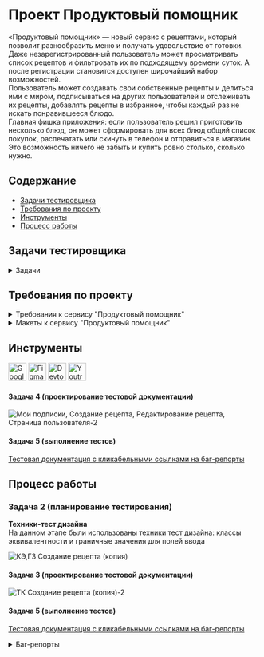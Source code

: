 # <a name="up" />Проект Продуктовый помощник

«Продуктовый помощник» — новый сервис с рецептами, который позволит разнообразить меню и получать удовольствие от готовки.   
Даже незарегистрированный пользователь может просматривать список рецептов и фильтровать их по подходящему времени суток. А после регистрации становится доступен широчайший набор возможностей.   
Пользователь может создавать свои собственные рецепты и делиться ими с миром, подписываться на других пользователей и отслеживать их рецепты, добавлять рецепты в избранное, чтобы каждый раз не искать понравившееся блюдо.  
Главная фишка приложения: если пользователь решил приготовить несколько блюд, он может сформировать для всех блюд общий список покупок, распечатать или скинуть в телефон и отправиться в магазин. Это возможность ничего не забыть и купить ровно столько, сколько нужно.    

## Содержание
- [Задачи тестировщика](#задачи-тестировщика)
- [Требования по проекту](#требования-по-проекту)
- [Инструменты](#инструменты)
- [Процесс работы](#процесс-работы)
     
## Задачи тестировщика

<details>
<summary> Задачи </summary> 

1. Проанализировать требования к сервису "Продуктовый помощник"
2. Выделить классы эквивалентности и граничные значения для формы создания заказа (редактирования)
3. Спроектировать тест-кейсы для формы создания заказа (редактирования)
4. Спроектироват чек-листы для страниц "Мои подписки", страница автора, создания рецепта, редактировани
5. Выполнить тестирование и оформить баг-репорты

***

</details>

## Требования по проекту

<details>
<summary>Требования к сервису "Продуктовый помощник" </summary>

### Требования к Продуктовый помощник

**Макеты:**  
https://www.figma.com/file/rMtqMxDFNhDIgJEFVMv8jX/Recipes?node-id=0%3A1  
Внешний вид всех элементов, их наличие на странице, взаимное расположение и прочие характеристики можно посмотреть на макетах. Ниже в требованиях приведены только функциональные особенности и логика работы приложения.  

### Системные требования  
Сайт должен работать во всех современных браузерах актуальной версии. Актуальные версии — те, которые прямо сейчас можно скачать в интернете и установить.  
Для старых браузеров (например, IE6) сервер должен возвращать страницу- заглушку с текстом «Ваш браузер устарел, обновите его или воспользуйтесь другим браузером».
Страница должна корректно масштабироваться для экранов шириной не менее 400 пикселей.  

### Шапка   
Шапка — блок в верхней части страницы, который показывается на всех страницах одинаково. Содержимое шапки отличается для авторизованного и неавторизованного пользователя.
Для любого пользователя всегда доступен раздел «Рецепты». Клик по нему ведёт на главную страницу сайта. 

Для неавторизованного пользователя доступны следующие элементы:  
- Кнопка «Войти»: по клику открывается страница авторизации.  
- Кнопка «Зарегистрироваться»: по клику открывается страница регистрации.  

Для авторизованного пользователя доступны следующие элементы:  
- Раздел «Мои подписки»: по клику происходит переход на страницу подписок пользователя.  
- Раздел «Создать рецепт»: по клику происходит переход на экран создания нового рецепта.  
- Раздел «Избранное»: по клику происходит переход на страницу избранных рецептов.  
- Раздел «Список покупок»: по клику открывается страница со списком покупок для всех выбранных рецептов.  
- Кнопка «Изменить пароль»: клик перемещает пользователя на страницу смены пароля.  
- Кнопка «Выход»: по клику происходит выход из учётной записи пользователя.  
  
При ширине экрана 770 пикселей и менее шапка изменяется, чтобы вместить все нужные элементы. Кнопки «Войти» и «Зарегистрироваться» для неавторизованного пользователя, а также «Изменить пароль» и «Выйти» для авторизованного остаются в шапке.  
Все остальные разделы (их состав зависит от того, авторизован ли пользователь) убираются под отдельную кнопку из трёх горизонтальных линий. По клику на эту кнопку страница сдвигается вправо, показывая список доступных разделов. Повторный клик на кнопку из трёх горизонтальных линий ведёт к скрытию разделов и сдвигу сайта обратно влево. Клик по любому разделу ведет к переходу в этот раздел и скрытию списка разделов.  

### Учётная запись  
**Авторизация**  
Попасть на экран авторизации неавторизованный пользователь может по клику на кнопку «Войти» в шапке или по прямой ссылке — http://host/signing, где
вместо host нужно подставить URL стенда. Авторизованный пользователь, перешедший по прямой ссылке, будет перенаправлен на главную страницу.  
На экране присутствуют поля ввода: «Электронная почта» и «Пароль». При вводе пароля символы маскируются точками.
Кнопка «Войти» неактивна, пока хотя бы в одном поле отсутствуют данные. При нажатии на кнопку «Войти» происходит валидация введённых данных. Если данные введены некорректно, появляется всплывающее сообщение: «Невозможно войти с предоставленными учётными данными». Если данные введены корректно, происходит переход на главную страницу приложения.  

**Регистрация**  
Попасть на экран регистрации неавторизованный пользователь может по клику на кнопку «Зарегистрироваться» в шапке или по прямой ссылке — http://host/signup. Авторизованный пользователь, перешедший по прямой ссылке, будет перенаправлен на главную страницу.  
На экране присутствуют поля «Имя», «Фамилия», «Имя пользователя», «Адрес электронной почты» и «Пароль». К полям применяются следующие требования:    
![iScreen Shoter - Safari - 231206151135](https://github.com/SofiiaSleptsova/Produktovyy_pomoshchnik/assets/147629405/35fc3277-61af-408e-8ff9-8df533e931dc)  

При вводе пароля символы маскируются точками.  
Кнопка «Создать аккаунт» неактивна, пока хотя бы в одном поле отсутствуют данные. При нажатии на кнопку происходит валидация введённых данных. Если
данные корректны, происходит переход на страницу авторизации. Если данные некорректны, появляется всплывающее сообщение. Текст сообщения содержит информацию о всех допущенных ошибках. Перехода на другую страницу не происходит.  

**Смена пароля**  
Авторизованный пользователь может попасть на экран смены пароля по клику на кнопку «Изменить пароль» в шапке или по прямой ссылке — http://host/change- password. Неавторизованный пользователь при попытке перейти по прямой ссылке будет перенаправлен на страницу авторизации.  
Страница содержит три поля: «Старый пароль», «Новый пароль» и «Подтверждение нового пароля». Весь введенный в поля текст маскируется точками.  
Кнопка «Изменить пароль» неактивна, если хотя бы одно поле осталось пустым. Также кнопка неактивна, если данные в полях «Новый пароль» и «Подтверждение нового пароля» не совпадают.  
При клике на кнопку проверяется корректность нового пароля в соответствии с ограничениями, аналогичными для пароля при регистрации. Если пароль не соответствует требованиям, появится сообщение об ошибке.  
Если новый пароль соответствует требованиям, происходит проверка старого пароля. Если старый пароль введен неверно, появляется сообщение об ошибке с текстом «Неправильный пароль». Если старый пароль корректен, происходит переход на главную страницу.  

### Главная страница  
Пользователь с любым статусом авторизации может попасть на главную страницу, кликнув на раздел «Рецепты» в шапке. Также на главную страницу можно попасть по прямой ссылке — http://host/recipes. Для авторизованных пользователей переход на главную страницу также случится при переходе по ссылке — http://host.  

**Список рецептов**  
Главная страница содержит набор карточек с рецептами. Карточки сгруппированы по шесть штук максимум и отсортированы по времени создания — от новых к старым. Для доступа к другим группам карточек в нижней части страницы присутствует пагинация*, с помощью которой можно смещаться на одну группу вперед или назад, а также выбирать конкретную группу рецептов по её номеру.  
***Пагинация, или пейджинг (англ. page — страница) — постраничное распределение информации.***

**Карточка рецепта**  
Каждая карточка рецепта состоит из следующих компонентов: фото, название, теги, время приготовления, автор рецепта, кнопка работы со списком покупок и кнопка работы с избранным. Активные действия можно проводить со следующими элементами:  
- **Автор рецепта.** По клику происходит переход на страницу пользователя, опубликовавшего этот рецепт.  
- **Кнопка работы со списом покупок.** Если рецепт ранее не был добавлен в список покупок, кнопка будет содержать текст « Добавить в покупки». При ➕
клике на такую кнопку рецепт и его ингредиенты будут добавлены в список покупок, а текст на кнопке изменится на « Рецепт добавлен». Если кликнуть ✔
на кнопку « Рецепт добавлен», то рецепт будет удалён из списка покупок, а ✔ текст кнопки сменится обратно на «➕ Добавить в покупки».  
- **Кнопка работы с избранным.** Если рецепт не добавлен в избранное, то по клику на пустую звёздочку рецепт попадает в избранное, а звёздочка закрашивается. Если кликнуть на закрашенную звёздочку, то рецепт из избранного удаляется, а звёздочка становится незакрашенной.  

**Фильтрация по тегам**  
В правой верхней части страницы находится список фильтров, который состоит из чек-боксов. Все чек-боксы по умолчанию включены, но могут быть отключены пользователем по клику. 
На экран выведены только те рецепты, которые содержат тег хотя бы одного включённого чек-бокса, т.е. если включен тег «Утро», то выведутся все рецепты, в которых есть этот тег — вне зависимости от других тегов. Если включены несколько чек-боксов, например, «Утро» и «День», то будут выведены все рецепты, содержащие хотя бы один из этих тегов. Если не включён ни один чек- бокс, то на экран будут выведены все рецепты без фильтрации.  

### Страница рецепта
Любой пользователь вне зависимости от статуса авторизации может попасть на страницу рецепта по клику на карточку рецепта на главной странице, на странице избранного или странице автора, по клику на рецепт на странице подписок или странице покупок. Также на страницу рецепта можно попасть по прямой ссылке — http://host/recipes/:id, где :id - идентификатор рецепта. Этот идентификатор можно посмотреть в адресной строке браузера или в ответе сервера.  
Для неавторизованного пользователя на странице будут доступны следующие элементы: название, тег, время приготовления, имя автора, ингредиенты и описание. По клику на имя автора неавторизованного пользователя перенаправит на страницу авторизации.  
Авторизованный пользователь при клике на имя автора будет перенаправлен на страницу пользователя, который является автором рецепта. Также авторизованному пользователю доступны следующие элементы и функции:  
- Звёздочка — кнопка добавления в избранное или удаления из избранного. Если рецепта в избранном нет, то по клику на пустую звёздочку он попадает в избранное, а звёздочка закрашивается. Если кликнуть на закрашенную звёздочку, то рецепт из избранного удаляется, а звёздочка становится незакрашенной.
- Кнопка добавления в список покупок или удаления из этого списка. Если рецепт не был добавлен в список покупок, то текст кнопки будет «+ Добавить в покупки». По клику на кнопку с таким текстом происходит добавление рецепта в список покупок, а кнопка меняет текст на « Рецепт добавлен». Если ✔ кликнуть на кнопку « Рецепт добавлен», то рецепт будет удалён из списка ✔ покупок, а текст кнопки сменится обратно на «+ Добавить в покупки».
Кнопка подписки на автора рецепта или отписки от него. Если подписки на автора рецепта нет, то текст кнопки будет «Подписаться на автора». При клике на такую кнопку автор добавляется в подписки, а кнопка меняет текст на «Отписаться от автора». Если же кликнуть на кнопку «Отписаться от автора», то автор будет удалён из подписок, а кнопка сменит текст обратно на «Подписаться на автора».

### Страница пользователя
Авторизованный пользователь может попасть на страницу пользователя по клику на имя пользователя в карточке рецепта на главной странице, по клику на имя пользователя на странице рецепта или по клику на имя пользователя на странице подписок.  
Также на страницу пользователя можно попасть по прямой ссылке — http://host/user/:id, где :id — идентификатор пользователя. Этот идентификатор можно посмотреть в адресной строке браузера или в ответе сервера. Неавторизованный пользователь при попытке перейти по прямой ссылке будет перенаправлен на страницу авторизации.  
На странице пользователя отображаются карточки тех рецептов, которые создал этот пользователь.  
Под именем пользователя расположена кнопка. Текст на кнопке и действия по клику на неё зависят от того, есть ли у пользователя подписка на выбранного пользователя. Если подписки нет, то текст на кнопке — «Подписаться на автора», по клику произойдёт добавление автора на страницу подписок. Если подписка есть, то текст на кнопке — «Отписаться от автора», по клику пользователь будет удалён из подписок.  
В правой верхней части экрана находится набор фильтров, которые должны работать так же, как и фильтры на главной странице, но в пределах рецептов выбранного пользователя.
Карточки выглядят так же, как карточки на главной странице, и имеют аналогичную функциональность. То же самое с пагинацией: она работает аналогично пагинации на главной странице.  

### Подписки
Авторизованный пользователь может попасть на страницу подписок по клику на раздел «Мои подписки» в шапке или по прямой ссылке — http://host/subscriptions.  
Неавторизованный пользователь при попытке перейти по прямой ссылке будет перенаправлен на страницу авторизации.  
На странице отображаются пользователи, на которых текущий пользователь подписан. Если пользователь ещё ни на кого не подписался, страница остаётся пустой.  
На странице подписок отображается набор карточек других пользователей. Каждая карточка содержит имя, список рецептов и кнопку «Отписаться».  
Если рецептов больше трёх, то появляется ссылка с текстом «Ещё N рецептов», где N — количество рецептов (больше трёх) у выбранного пользователя. Клик по этой ссылке ведёт на страницу выбранного пользователя.   
Клик по рецепту ведёт на страницу выбранного рецепта.  
Клик по кнопке «Отписаться» удаляет выбранного пользователя со страницы подписок.  

### Создание рецепта
Авторизованный пользователь может попасть на страницу создания рецепта по клику на раздел «Создать рецепт» в шапке или по прямой ссылке
— http://host/recipes/create. Неавторизованный пользователь при попытке перейти по прямой ссылке будет перенаправлен на страницу авторизации.
Страница создания рецепта состоит из следующих элементов: название рецепта, теги, блок ингредиентов, время приготовления, описание рецепта, загрузчик фото и кнопка «Создать рецепт».  
Для текстовых полей существует ряд ограничений:   
![iScreen Shoter - Safari - 231206152935](https://github.com/SofiiaSleptsova/Produktovyy_pomoshchnik/assets/147629405/e00e9ed4-e023-4f92-adfe-198196a019a9)

Блоки ингредиентов включают два поля: «Ингредиент» и «Количество». При вводе названия ингредиента появляется подсказка (содержимое подсказки приходит с сервера), из которой следует выбрать нужный продукт.  
В момент выбора продукта из подсказки справа от поля «Количество» появляется единица измерения для данного продукта (также приходит с сервера). Поле «Количество» принимает только целые числа.  
Под полями ввода находится кнопка «Добавить ингредиент». Кнопка неактивна, если из предложенного списка не выбран продукт, в поле «Количество» не введены данные или данные не являются целыми положительными числами. При клике на кнопку происходит добавление ингредиента в список между полями ввода и кнопкой «Добавить ингредиент». Справа от каждого ингредиента есть кнопка «Удалить», клик на которую удаляет выбранный ингридиент из списка.  
Кнопка «Выбрать файл» открывает системный диалог выбора файла. Добавить можно только изображение.  
Кнопка «Создать рецепт» неактивна, пока хотя бы одно текстовое поле оставлено пустым, не выбран ни один тег или не загружено изображение. При клике на кнопку «Создать рецепт» происходит валидация введенных данных. Если данные некорректны, на экран выводится всплывающее сообщение об ошибке, включающее пояснение ко всем неверно заполненным полям. Если данные заполнены в соответствии с ограничениями, создаётся новый рецепт, пользователь автоматически переходит на страницу рецепта. 

### Избранное
Авторизованный пользователь может попасть по клику на раздел «Избранное» на главной странице или по прямой ссылке — http://host/favorites/. Неавторизованный пользователь при попытке перейти по прямой ссылке будет перенаправлен на страницу авторизации.  
На странице избранного отображаются карточки рецептов, которые ранее были добавлены в избранное.  
В правой верхней части экрана находится набор фильтров, которые должны работать так же, как и фильтры на главной странице, но в пределах рецептов выбранного пользователя.  
Карточки выглядят так же, как карточки на главной странице, и имеют аналогичную функциональность. То же самое с пагинацией: она работает аналогично пагинации на главной странице.  

### Список покупок  
Авторизованный пользователь может попасть на страницу покупок по клику на раздел «Список покупок» на главной странице или по прямой ссылке
— http://host/cart/. Неавторизованный пользователь при попытке перейти по прямой ссылке будет перенаправлен на страницу авторизации.  
На странице представлен список рецептов, добавленных в список покупок. Список может занимать в высоту больше экрана, в таком случае можно проскроллить страницу.
Клик по названию рецепта ведёт на страницу рецепта.  
Клик по кнопке «Удалить» удаляет рецепт из списка покупок.  
По клику на кнопку «Скачать список» формируется текстовый файл в формате .txt со списком всех необходимых ингредиентов для рецептов, добавленных в список покупок. Если в двух рецептах встречается один и тот же ингредиент, то в файле с покупками количество ингредиента должно быть просуммировано для всех рецептов, где он встречается.  

</details>

<details>
<summary>Макеты к сервису "Продуктовый помощник" </summary>

![Recipes_page-0001](https://github.com/SofiiaSleptsova/Produktovyy_pomoshchnik/assets/147629405/6fd990f5-4fb2-4a49-a1f9-5fb8cd398fd4)

![Recipes_page-0006](https://github.com/SofiiaSleptsova/Produktovyy_pomoshchnik/assets/147629405/89c5e6ab-2a54-4e9a-9b63-5556582a3505)

![Recipes_page-0008](https://github.com/SofiiaSleptsova/Produktovyy_pomoshchnik/assets/147629405/0cd55aea-1fe9-49f2-aee0-99cda24c8a60)

![Recipes_page-0012](https://github.com/SofiiaSleptsova/Produktovyy_pomoshchnik/assets/147629405/c223abad-a3eb-4b3d-a6d9-8cba24571719)

![Recipes_page-0002](https://github.com/SofiiaSleptsova/Produktovyy_pomoshchnik/assets/147629405/c42f3352-cc46-49f0-8686-0305dbfd9eee)

![Recipes_page-0009](https://github.com/SofiiaSleptsova/Produktovyy_pomoshchnik/assets/147629405/6e5d943d-3013-47fa-874c-f33b653d1b02)

![Recipes_page-0013](https://github.com/SofiiaSleptsova/Produktovyy_pomoshchnik/assets/147629405/2da7d35a-f424-4cf4-a64c-92cc645d5f13)

![Recipes_page-0015](https://github.com/SofiiaSleptsova/Produktovyy_pomoshchnik/assets/147629405/bed95139-fc22-46da-897d-98633418ebc7)

![Recipes_page-0003](https://github.com/SofiiaSleptsova/Produktovyy_pomoshchnik/assets/147629405/80827bfb-657c-47f2-ac9b-a63fc1face36)

![Recipes_page-0010](https://github.com/SofiiaSleptsova/Produktovyy_pomoshchnik/assets/147629405/e7e7af01-f854-4f56-bc41-5472602a359a)

![Recipes_page-0011](https://github.com/SofiiaSleptsova/Produktovyy_pomoshchnik/assets/147629405/bb47079f-191a-4caa-87aa-336de0b1c285)

![Recipes_page-0014](https://github.com/SofiiaSleptsova/Produktovyy_pomoshchnik/assets/147629405/19c7af8b-43b4-400f-ac5a-db8a2ed0975f)

![Recipes_page-0016](https://github.com/SofiiaSleptsova/Produktovyy_pomoshchnik/assets/147629405/62556dd7-8d0b-4dc8-bf49-1823379144f4)

![Recipes_page-0004](https://github.com/SofiiaSleptsova/Produktovyy_pomoshchnik/assets/147629405/0e17ebf9-eccf-459d-a004-a286e1c6b644)

![Recipes_page-0005](https://github.com/SofiiaSleptsova/Produktovyy_pomoshchnik/assets/147629405/d03090cf-6525-4070-9ac9-367e53c78798)

![Recipes_page-0007](https://github.com/SofiiaSleptsova/Produktovyy_pomoshchnik/assets/147629405/8871a8a0-ba45-4de4-bb3e-d4b889880c32)

</details>

## Инструменты
<p align="left"> 
  <a href="https://docs.google.com/" target="_blank" rel="noreferrer"><img src="https://w7.pngwing.com/pngs/240/1015/png-transparent-g-suite-google-docs-google-angle-rectangle-logo.png" width="36" height="36" alt="Google Sheets" /></a>
  <a href="https://www.figma.com/" target="_blank" rel="noreferrer"><img src="https://raw.githubusercontent.com/danielcranney/readme-generator/main/public/icons/skills/figma-colored.svg" width="36" height="36" alt="Figma" /></a>
  <a><img src="https://d33wubrfki0l68.cloudfront.net/38b5c953a4667366685d55db55d057c86db1fc54/a0fdc/static/acae6b24d940347661ca901ea07f47c1/chrome-dev-logo-icon.png" width="36" height="36" alt="Devtools" /></a>
  <a href="https://www.jetbrains.com/youtrack/" target="_blank" rel="noreferrer"><img src="https://upload.wikimedia.org/wikipedia/commons/9/95/YouTrack_Icon.png" width="36" height="36" alt="Youtrack" /></a>
</p> 

#### Задача 4 (проектирование тестовой документации)

![Мои подписки, Создание рецепта, Редактирование рецепта, Страница пользователя-2](https://github.com/SofiiaSleptsova/Produktovyy_pomoshchnik/assets/147629405/04773949-5748-4e56-ad45-d58f7071b703)

#### Задача 5 (выполнение тестов)

[Тестовая документация с кликабельными ссылками на баг-репорты](https://docs.google.com/spreadsheets/d/1S4wbEp-A4GOz2zPZErLpfbiijYtsmvR8DTCOM3-fVY0/edit?usp=sharing)

## Процесс работы
### Задача 2 (планирование тестирования)
**Техники-тест дизайна**  
На данном этапе были использованы техники тест дизайна: классы эквивалентности и граничные значения для полей ввода

![КЭ,ГЗ Создание рецепта (копия)](https://github.com/SofiiaSleptsova/Produktovyy_pomoshchnik/assets/147629405/b43c5792-e6cf-4b32-ac61-6e3d301a980e)

#### Задача 3 (проектирование тестовой документации)

![ТК Создание рецепта (копия)-2](https://github.com/SofiiaSleptsova/Produktovyy_pomoshchnik/assets/147629405/e3142324-0f67-47b4-b9d8-ec7b6fc5fba2)

#### Задача 5 (выполнение тестов)

[Тестовая документация с кликабельными ссылками на баг-репорты](https://docs.google.com/spreadsheets/d/1S4wbEp-A4GOz2zPZErLpfbiijYtsmvR8DTCOM3-fVY0/edit?usp=sharing)

<details>
<summary> Баг-репорты </summary>
	
<details>
<summary>ID: PP-36 </summary>

### При создании рецепта в поле "Название рецепта" отсутствуют ограничения по количеству символов [PP-36](https://yohoho.youtrack.cloud/issue/PP-36/Pri-sozdanii-recepta-v-pole-Nazvanie-recepta-otsutstvuyut-ogranicheniya-po-kolichestvu-simvolov)
 
**Предусловие:**
1. Открыть веб-сайт https://foodgram-frontend-8.prakticum-team.ru/recipes  
2. Пройти авторизацию  
3. Нажать в шапке вкладку "Создать рецепт"  

**Шаги воспроизведения:**  
1. В поле "Название рецепта" ввести  
1 символ - Ш;  
2 символа - Шо;  
101 символов - Название рецепта" ввести -"Изысканный Шоколадный Рай: Гармония Темного и Молочного, Нежное Слоистое Тесто, Ванильный Акцент, Роскошь Шоколадных Крошек!.;   
102 символа - Название рецепта" ввести -"Изысканный Шоколадный Рай: Гармония Темного и Молочного, Нежное Слоистое Тесто, Ванильный Акцент, Роскошь Шоколадных Крошек!!.;  
106 символа - Название рецепта" ввести -"Изысканный Шоколадный Рай: Гармония Темного и Молочного, Нежное Слоистое Тесто, Ванильный Акцент, Роскошь Шоколадных Крошек и Сливок  
2. В тегах убрать "Завтрак"  
3. В поле "Ингредиенты" выбрать -"шоколад"  
4. В поле "Количество" ввести- "100"  
5. Кликнуть "Добавить ингредиент"  
6. В поле "Время приготовления" ввести - "12"  
7. В поле "Описание" ввести - "Растопите шоколад с маслом на водяной бане"  
8. Загрузить фото формата - JPG  
9. Кликнуть на кнопку "Создать рецепт"  

**Ожидаемый результат:**  
После ввода невалидного количества символов в поле "Название рецепта", при клике по кнопке "Создать рецепт" выводится всплывающее сообщение об ошибке "Убедитесь, что это значение содержит не менее 3 символов/не более 100 символов"  
**Фактический результат:**  
После ввода невалидного количества символов в поле "Название рецепта", при клике по кнопке "Создать рецепт" рецепт появляется на странице "Рецепты", пользователь переходит на страницу рецепта  

**Приоритет:**    
Критическая 

**Окружение:**  
Браузер: Яндекс Браузер 23.9.0.2325, 400x800  
ОС: MacOS 12.6.6  
***
</details>

<details>
<summary>ID: PP-37 </summary>

### При создании рецепта в поле "Название рецепта" нет ограничений по вводу названия состоящего только из цифр [PP-37](https://yohoho.youtrack.cloud/issue/PP-37)
 
**Предусловие:**
1. Открыть веб-сайт https://foodgram-frontend-8.prakticum-team.ru/recipes  
2. Пройти авторизацию  
3. Нажать в шапке вкладку "Создать рецепт"  

**Шаги воспроизведения:**  
1. В поле "Название рецепта" ввести:  
123456789   
2. В тегах убрать "Завтрак"  
3. В поле "Ингредиенты" выбрать -"шоколад"  
4. В поле "Количество" ввести- "100"  
5. Кликнуть "Добавить ингредиент"  
6. В поле "Время приготовления" ввести - "12"  
7. В поле "Описание" ввести - "Растопите шоколад с маслом на водяной бане"  
8. Загрузить фото формата - JPG  
9. Кликнуть на кнопку "Создать рецепт"  

**Ожидаемый результат:**  
После ввода невалидного названия в поле "Название рецепта", при клике по кнопке "Создать рецепт" выводится всплывающее сообщение об ошибке, включающее пояснение к полю "Название рецепта"     
**Фактический результат:**  
После ввода невалидного названия в поле "Название рецепта", при клике по кнопке "Создать рецепт" рецепт появляется на странице "Рецепты", пользователь переходит на страницу рецепта  

**Приоритет:**    
Серьезная 

**Окружение:**  
Браузер: Яндекс Браузер 23.9.0.2325, 400x800  
ОС: MacOS 12.6.6  
***
</details>

<details>
<summary>ID: PP-38 </summary>

### При создании рецепта в поле "Название рецепта" нет ограничений по вводу названия состоящего только из спецсимволов [PP-38](https://yohoho.youtrack.cloud/issue/PP-38)
 
**Предусловие:**
1. Открыть веб-сайт https://foodgram-frontend-8.prakticum-team.ru/recipes  
2. Пройти авторизацию  
3. Нажать в шапке вкладку "Создать рецепт"  

**Шаги воспроизведения:**  
1. В поле "Название рецепта" ввести:  
№%:,.  
2. В тегах убрать "Завтрак"  
3. В поле "Ингредиенты" выбрать -"шоколад"  
4. В поле "Количество" ввести- "100"  
5. Кликнуть "Добавить ингредиент"  
6. В поле "Время приготовления" ввести - "12"  
7. В поле "Описание" ввести - "Растопите шоколад с маслом на водяной бане"  
8. Загрузить фото формата - JPG  
9. Кликнуть на кнопку "Создать рецепт"  

**Ожидаемый результат:**  
После ввода невалидного названия в поле "Название рецепта", при клике по кнопке "Создать рецепт" выводится всплывающее сообщение об ошибке, включающее пояснение к полю "Название рецепта"  
**Фактический результат:**  
После ввода невалидного названия в поле "Название рецепта", при клике по кнопке "Создать рецепт" рецепт появляется на странице "Рецепты", пользователь переходит на страницу рецепта  

**Приоритет:**    
Серьезная 

**Окружение:**  
Браузер: Яндекс Браузер 23.9.0.2325, 400x800  
ОС: MacOS 12.6.6  
***
</details>

<details>
<summary>ID: PP-39 </summary>

### В поле с саджестом "Ингредиенты" поиск данных возможен только в нижнем регистре [PP-39](https://yohoho.youtrack.cloud/issue/PP-39)
 
**Предусловие:**
1. Открыть веб-сайт https://foodgram-frontend-8.prakticum-team.ru/recipes  
2. Пройти авторизацию  
3. Нажать в шапке вкладку "Создать рецепт"  

**Шаги воспроизведения:**  
1. В поле "Название рецепта" ввести - "Торт"  
2. В тегах убрать "Завтрак"  
3. В поле "Ингредиенты" ввести -"ШОКОЛАД"  
4. В поле "Количество" ввести- "100"  
5. Кликнуть "Добавить ингредиент"  
6. В поле "Время приготовления" ввести - "12"  
7. В поле "Описание" ввести - "Растопите шоколад с маслом на водяной бане"  
8. Загрузить фото формата - JPG  
9. Кликнуть на кнопку "Создать рецепт"  

**Ожидаемый результат:**  
В поле "Ингредиенты" при вводе ингредиента в верхнем регистре показывает результаты поиска  
**Фактический результат:**  
В поле "Ингредиенты" при вводе ингредиента в верхнем регистре НЕ показывает результаты поиска  

**Приоритет:**    
Серьезная 

**Окружение:**  
Браузер: Яндекс Браузер 23.9.0.2325, 400x800  
ОС: MacOS 12.6.6  
***
</details>

<details>
<summary>ID: PP-41 </summary>

### При вводе 20 символов в поле "Количество" кнопка "Создать рецепт" доступна, клик по кнопке создает рецепт на пользователь на текущей странице [PP-41](https://yohoho.youtrack.cloud/issue/PP-41)
 
**Предусловие:**
1. Открыть веб-сайт https://foodgram-frontend-8.prakticum-team.ru/recipes  
2. Пройти авторизацию  
3. Нажать в шапке вкладку "Создать рецепт"  

**Шаги воспроизведения:**  
1. В поле "Название рецепта" ввести - "Торт"  
2. В тегах убрать "Завтрак"  
3. В поле "Ингредиенты" ввести -"шоколад"  
4. В поле "Количество" ввести- "12345678901234567890"  
5. Кликнуть "Добавить ингредиент"  
6. В поле "Время приготовления" ввести - "12"  
7. В поле "Описание" ввести - "Растопите шоколад с маслом на водяной бане"  
8. Загрузить фото формата - JPG  
9. Кликнуть на кнопку "Создать рецепт"  

**Ожидаемый результат:**  
При вводе 20 символов в поле "Количество" кнопка "Создать рецепт" доступна и кликабельна, пользователь переходит на страницу рецепта  
**Фактический результат:**  
При вводе 20 символов в поле "Количество" кнопка "Создать рецепт" доступна, рецепт создается, но пользователь на странице "Создать рецепт"  

**Приоритет:**    
Критическая

**Окружение:**  
Браузер: Яндекс Браузер 23.9.0.2325, 400x800  
ОС: MacOS 12.6.6  
***
</details>

<details>
<summary>ID: PP-40 </summary>

### В поле "Время приготовления" ввод 0 и отрицательного числа выводится всплывающее сообщение об ошибке "Убедитесь, что это значение больше либо равно 1" [PP-40](https://yohoho.youtrack.cloud/issue/PP-40)
 
**Предусловие:**
1. Открыть веб-сайт https://foodgram-frontend-8.prakticum-team.ru/recipes  
2. Пройти авторизацию  
3. Нажать в шапке вкладку "Создать рецепт"  

**Шаги воспроизведения:**  
1. В поле "Название рецепта" ввести - "Торт"  
2. В тегах убрать "Завтрак"  
3. В поле "Ингредиенты" ввести -"шоколад"  
4. В поле "Количество" ввести- "100"  
5. Кликнуть "Добавить ингредиент"  
6. В поле "Время приготовления" ввести:  
"0"  
"-4"  
7. В поле "Описание" ввести - "Растопите шоколад с маслом на водяной бане"  
8. Загрузить фото формата - JPG  
9. Кликнуть на кнопку "Создать рецепт"  

**Ожидаемый результат:**  
При клике по кнопке "Создать рецепт" выводится всплывающее сообщение об ошибке "Время готовки: Введите правильное число"  
**Фактический результат:**  
При клике по кнопке "Создать рецепт" выводится всплывающее сообщение об ошибке "Убедитесь, что это значение больше либо равно 1" 

**Приоритет:**    
Незначительная  

**Окружение:**  
Браузер: Яндекс Браузер 23.9.0.2325, 400x800  
ОС: MacOS 12.6.6  
***
</details>

<details>
<summary>ID: PP-42 </summary>

### При вводе невалидного количества символов в поле "Описание" - рецепт создается, пользователь переходит на страницу рецепта [PP-42](https://yohoho.youtrack.cloud/issue/PP-42)
 
**Предусловие:**
1. Открыть веб-сайт https://foodgram-frontend-8.prakticum-team.ru/recipes  
2. Пройти авторизацию  
3. Нажать в шапке вкладку "Создать рецепт"  

**Шаги воспроизведения:**  
1. В поле "Название рецепта" ввести - "Торт"  
2. В тегах убрать "Завтрак"  
3. В поле "Ингредиенты" ввести -"шоколад"  
4. В поле "Количество" ввести- "100"  
5. Кликнуть "Добавить ингредиент"  
6. В поле "Время приготовления" ввести - "12"  
7. В поле "Описание" ввести:  
1 символ: "Р"  
2 символа: "Ра"  
8. Загрузить фото формата - JPG    
9. Кликнуть на кнопку "Создать рецепт"  

**Ожидаемый результат:**  
При вводе невалидного количества символов в поле "Описание" - выводится всплывающее сообщение об ошибке, включающее пояснение к полю "Описание"  
**Фактический результат:**  
При вводе невалидного количества символов в поле "Описание" - рецепт создается, пользователь переходит на страницу рецепта  

**Приоритет:**    
Незначительная  

**Окружение:**  
Браузер: Яндекс Браузер 23.9.0.2325, 400x800  
ОС: MacOS 12.6.6  
***
</details>

<details>
<summary>ID: PP-104 </summary>

### При загрузке GIf, рецепт создается, пользователь переходит на страницу рецепта на странице создания рецепта [PP-104](https://yohoho.youtrack.cloud/issue/PP-104)
 
**Предусловие:**
1. Открыть веб-сайт https://foodgram-frontend-8.prakticum-team.ru/recipes  
2. Пройти авторизацию  
3. Нажать в шапке вкладку "Создать рецепт"  

**Шаги воспроизведения:**  
1. В поле "Название рецепта" ввести - "Торт"  
2. В тегах убрать "Завтрак"  
3. В поле "Ингредиенты" ввести -"шоколад"  
4. В поле "Количество" ввести- "100"  
5. Кликнуть "Добавить ингредиент"  
6. В поле "Время приготовления" ввести - "12"  
7. В поле "Описание" ввести - "Растопите шоколад с маслом на водяной бане"  
8. Загрузить фото формата - Gif  
9. Кликнуть на кнопку "Создать рецепт"   

**Ожидаемый результат:**   
При клике по кнопке "Создать рецепт" выводится всплывающее сообщение об ошибке, включающее пояснение к формату изображения  
**Фактический результат:**   
При клике по кнопке "Создать рецепт", рецепт создан, пользователь переходит на страницу рецепта  

**Приоритет:**    
Незначительная  

**Окружение:**  
Браузер: Яндекс Браузер 23.9.0.2325, 400x800  
ОС: MacOS 12.6.6  
***
</details>
</details>
